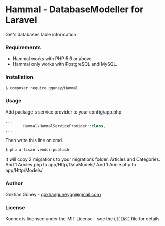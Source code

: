 # Hammal - DatabaseModeller for Laravel

Get's databases table information

### Requirements

- Hammal works with PHP 5.6 or above.
- Hammal only works with PostgreSQL and MySQL.

### Installation

```bash
$ composer require gguney/Hammal
```

### Usage
Add package's service provider to your config/app.php

```php
...
        Hammal\HammalServiceProvider::class,
...
```

Then write this line on cmd.
```bash
$ php artisan vendor:publish
```

It will copy 2 migrations to your migrations folder. Articles and Categories.
And 1 Aricles.php to app/Http/DataModels/
And 1 Aricle.php to app/Http/Models/

### Author

Gökhan Güney - <gokhanguneygg@gmail.com><br />

### License

Konnex is licensed under the MIT License - see the `LICENSE` file for details
